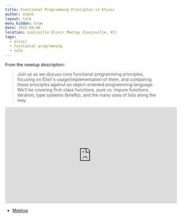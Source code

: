 ```yaml
---
title: Functional Programming Principles in Elixir
author: shane
layout: talk
menu_hidden: true
date: 2015-09-08
location: Louisville Elixir Meetup (Louisville, KY)
tags:
  - elixir
  - functional programming
  - talk
---
```


From the meetup description:

> Join us as we discuss core functional programming principles, focusing on Elixir's usage/implementation of them, and comparing these principles against an object-oriented programming language. We'll be covering first-class functions, pure vs. impure functions, iteration, type systems (briefly), and the many uses of lists along the way.

<iframe width="560" height="315" src="https://www.youtube.com/embed/Zee4bbsDvrA" frameborder="0" allowfullscreen></iframe>

- [Meetup](http://www.meetup.com/Elixir-Louisville/events/224878333/)

